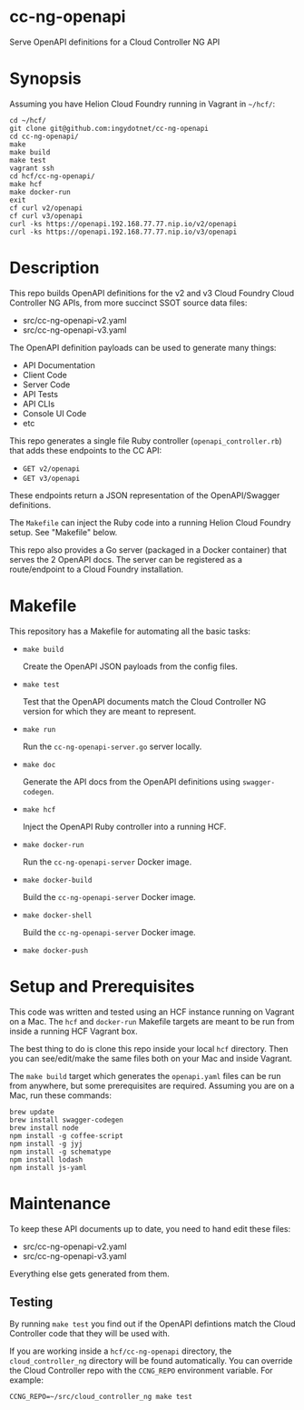 cc-ng-openapi
=============

Serve OpenAPI definitions for a Cloud Controller NG API

# Synopsis

Assuming you have Helion Cloud Foundry running in Vagrant in `~/hcf/`:

```
cd ~/hcf/
git clone git@github.com:ingydotnet/cc-ng-openapi
cd cc-ng-openapi/
make
make build
make test
vagrant ssh
cd hcf/cc-ng-openapi/
make hcf
make docker-run
exit
cf curl v2/openapi
cf curl v3/openapi
curl -ks https://openapi.192.168.77.77.nip.io/v2/openapi
curl -ks https://openapi.192.168.77.77.nip.io/v3/openapi
```

# Description

This repo builds OpenAPI definitions for the v2 and v3 Cloud Foundry Cloud
Controller NG APIs, from more succinct SSOT source data files:

* src/cc-ng-openapi-v2.yaml
* src/cc-ng-openapi-v3.yaml

The OpenAPI definition payloads can be used to generate many things:

* API Documentation
* Client Code
* Server Code
* API Tests
* API CLIs
* Console UI Code
* etc

This repo generates a single file Ruby controller (`openapi_controller.rb`)
that adds these endpoints to the CC API:

* `GET v2/openapi`
* `GET v3/openapi`

These endpoints return a JSON representation of the OpenAPI/Swagger
definitions.

The `Makefile` can inject the Ruby code into a running Helion Cloud Foundry
setup. See "Makefile" below.

This repo also provides a Go server (packaged in a Docker container) that
serves the 2 OpenAPI docs. The server can be registered as a route/endpoint
to a Cloud Foundry installation.

# Makefile

This repository has a Makefile for automating all the basic tasks:

* `make build`

  Create the OpenAPI JSON payloads from the config files.

* `make test`

  Test that the OpenAPI documents match the Cloud Controller NG version for
  which they are meant to represent.

* `make run`

  Run the `cc-ng-openapi-server.go` server locally.

* `make doc`

  Generate the API docs from the OpenAPI definitions using `swagger-codegen`.

* `make hcf`

  Inject the OpenAPI Ruby controller into a running HCF.

* `make docker-run`

  Run the `cc-ng-openapi-server` Docker image.

* `make docker-build`

  Build the `cc-ng-openapi-server` Docker image.

* `make docker-shell`

  Build the `cc-ng-openapi-server` Docker image.

* `make docker-push`

# Setup and Prerequisites

This code was written and tested using an HCF instance running on Vagrant on a
Mac. The `hcf` and `docker-run` Makefile targets are meant to be run from
inside a running HCF Vagrant box.

The best thing to do is clone this repo inside your local `hcf` directory. Then
you can see/edit/make the same files both on your Mac and inside Vagrant.

The `make build` target which generates the `openapi.yaml` files can be run
from anywhere, but some prerequisites are required. Assuming you are on a Mac,
run these commands:

```
brew update
brew install swagger-codegen
brew install node
npm install -g coffee-script
npm install -g jyj
npm install -g schematype
npm install lodash
npm install js-yaml
```

# Maintenance

To keep these API documents up to date, you need to hand edit these files:

* src/cc-ng-openapi-v2.yaml
* src/cc-ng-openapi-v3.yaml

Everything else gets generated from them.

## Testing

By running `make test` you find out if the OpenAPI defintions match the Cloud
Controller code that they will be used with.

If you are working inside a `hcf/cc-ng-openapi` directory, the
`cloud_controller_ng` directory will be found automatically. You can override
the Cloud Controller repo with the `CCNG_REPO` environment variable. For
example:

```
CCNG_REPO=~/src/cloud_controller_ng make test
```
